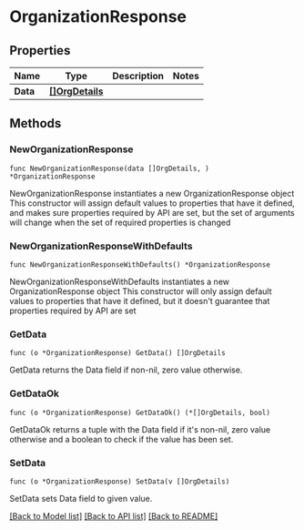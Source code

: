 # OrganizationResponse

## Properties

Name | Type | Description | Notes
------------ | ------------- | ------------- | -------------
**Data** | [**[]OrgDetails**](OrgDetails.md) |  | 

## Methods

### NewOrganizationResponse

`func NewOrganizationResponse(data []OrgDetails, ) *OrganizationResponse`

NewOrganizationResponse instantiates a new OrganizationResponse object
This constructor will assign default values to properties that have it defined,
and makes sure properties required by API are set, but the set of arguments
will change when the set of required properties is changed

### NewOrganizationResponseWithDefaults

`func NewOrganizationResponseWithDefaults() *OrganizationResponse`

NewOrganizationResponseWithDefaults instantiates a new OrganizationResponse object
This constructor will only assign default values to properties that have it defined,
but it doesn't guarantee that properties required by API are set

### GetData

`func (o *OrganizationResponse) GetData() []OrgDetails`

GetData returns the Data field if non-nil, zero value otherwise.

### GetDataOk

`func (o *OrganizationResponse) GetDataOk() (*[]OrgDetails, bool)`

GetDataOk returns a tuple with the Data field if it's non-nil, zero value otherwise
and a boolean to check if the value has been set.

### SetData

`func (o *OrganizationResponse) SetData(v []OrgDetails)`

SetData sets Data field to given value.



[[Back to Model list]](../README.md#documentation-for-models) [[Back to API list]](../README.md#documentation-for-api-endpoints) [[Back to README]](../README.md)


